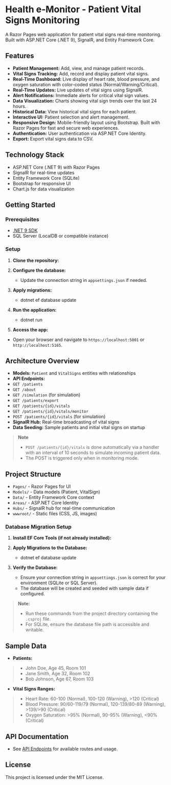 # Health e-Monitor - Patient Vital Signs Monitoring

A Razor Pages web application for patient vital signs real-time monitoring. Built with ASP.NET Core (.NET 9), SignalR, and Entity Framework Core.

## Features

- **Patient Management:** Add, view, and manage patient records.
- **Vital Signs Tracking:** Add, record and display patient vital signs.
- **Real-Time Dashboard:** Live display of heart rate, blood pressure, and oxygen saturation with color-coded status (Normal/Warning/Critical).
- **Real-Time Updates:** Live updates of vital signs using SignalR.
- **Alert Notifications:** Immediate alerts for critical vital sign values.
- **Data Visualization:** Charts showing vital sign trends over the last 24 hours.
- **Historical Data:** View historical vital signs for each patient.
- **Interactive UI:** Patient selection and alert management.
- **Responsive Design:** Mobile-friendly layout using Bootstrap. Built with Razor Pages for fast and secure web experiences.
- **Authentication:** User authentication via ASP.NET Core Identity.
- **Export:** Export vital signs data to CSV.

## Technology Stack

- ASP.NET Core (.NET 9) with Razor Pages
- SignalR for real-time updates
- Entity Framework Core (SQLite)
- Bootstrap for responsive UI
- Chart.js for data visualization

## Getting Started

### Prerequisites

- [.NET 9 SDK](https://dotnet.microsoft.com/download/dotnet/9.0)
- SQL Server (LocalDB or compatible instance)

### Setup

1. **Clone the repository:**
2. **Configure the database:**
   - Update the connection string in `appsettings.json` if needed.

3. **Apply migrations:**
   - dotnet ef database update

4. **Run the application:**	
   - dotnet run

5. **Access the app:**
- Open your browser and navigate to `https://localhost:5001` or `http://localhost:5165`.

## Architecture Overview

- **Models:** `Patient` and `VitalSigns` entities with relationships
- **API Endpoints:**
- `GET /patients`
- `GET /about`
- `GET /simulation` (for simulation)
- `GET /patients/export`
- `GET /patients/{id}/vitals`
- `GET /patients/{id}/vitals/monitor`
- `POST /patients/{id}/vitals` (for simulation)
- **SignalR Hub:** Real-time broadcasting of vital signs
- **Data Seeding:** Sample patients and initial vital signs on startup

> **Note**
> - `POST /patients/{id}/vitals` is done automatically via a handler with an interval of 10 seconds to simulate incoming patient data.
> -  The POST is triggered only when in monitoring mode. 

## Project Structure

- `Pages/` - Razor Pages for UI
- `Models/` - Data models (Patient, VitalSign)
- `Data/` - Entity Framework Core context
- `Areas/` - ASP.NET Core Identity 
- `Hubs/` - SignalR hub for real-time communication
- `wwwroot/` - Static files (CSS, JS, images)

### Database Migration Setup

1. **Install EF Core Tools (if not already installed):**

2. **Apply Migrations to the Database:**
   - dotnet ef database update

4. **Verify the Database:**
   - Ensure your connection string in `appsettings.json` is correct for your environment (SQLite or SQL Server).
   - The database will be created and seeded with sample data if configured.

> **Note:**  
> - Run these commands from the project directory containing the `.csproj` file.
> - For SQLite, ensure the database file path is accessible and writable.

## Sample Data

- **Patients:**
> - John Doe, Age 45, Room 101
> - Jane Smith, Age 32, Room 102
> - Bob Johnson, Age 67, Room 103

- **Vital Signs Ranges:**
> - Heart Rate: 60-100 (Normal), 100-120 (Warning), >120 (Critical)
> - Blood Pressure: 90/60-119/79 (Normal), 120-139/80-89 (Warning), >139/>90 (Critical)
> - Oxygen Saturation: >95% (Normal), 90-95% (Warning), <90% (Critical)

## API Documentation

- See [API Endpoints](#architecture-overview) for available routes and usage.

## License

This project is licensed under the MIT License.

